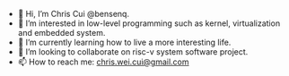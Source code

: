 - 👋 Hi, I’m Chris Cui @bensenq.
- 👀 I’m interested in low-level programming such as kernel, virtualization and embedded system.
- 🌱 I’m currently learning how to live a more interesting life.
- 💞️ I’m looking to collaborate on risc-v system software project.
- 📫 How to reach me: chris.wei.cui@gmail.com

<!---
bensenq/bensenq is a ✨ special ✨ repository because its `README.md` (this file) appears on your GitHub profile.
You can click the Preview link to take a look at your changes.
--->
